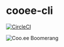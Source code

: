 # cooee-cli

[![CircleCI](https://circleci.com/gh/yschimke/cooee-cli.svg?style=svg&circle-token=6e8c16b4bb6187794c61d39dccb5a07215c3876d)](https://circleci.com/gh/yschimke/cooee-cli)

![Coo.ee Boomerang](https://coo.ee/images/boomerang.ico/android-icon-192x192.png)
